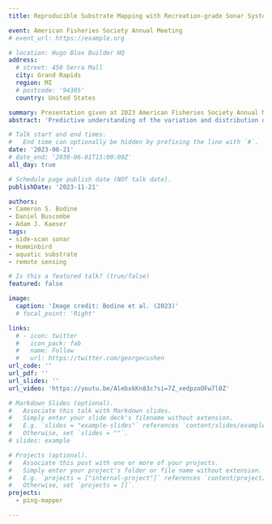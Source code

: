 ```yaml
---
title: Reproducible Substrate Mapping with Recreation-grade Sonar Systems [Conference Session]

event: American Fisheries Society Annual Meeting
# event_url: https://example.org

# location: Hugo Blox Builder HQ
address:
  # street: 450 Serra Mall
  city: Grand Rapids
  region: MI
  # postcode: '94305'
  country: United States

summary: Presentation given at 2023 American Fisheries Society Annual Meeting
abstract: 'Predictive understanding of the variation and distribution of substrates at large spatial extents in aquatic systems is severely lacking. This hampers efforts to numerically predict the occurrence and distribution of specific benthic habitats important to aquatic species, which must be observed in the field. Existing survey methods are limited in scale, require heavy and technically sophisticated survey equipment, or are prohibitively expensive for surveying and mapping. Recreation-grade side scan sonar (SSS) instruments, or fishfinders, have demonstrated their unparalleled value in a lightweight and easily-to-deploy system to image benthic habitats efficiently at the landscape-level. Existing methods for generating geospatial datasets from these sonar systems require a high-level of interaction from the user and are primarily closed-source, limiting opportunities for community-driven enhancements. We introduce PING-Mapper, an open-source and freely available Python-based software for generating geospatial benthic datasets from recreation-grade SSS systems. PING-Mapper is an end-to-end framework for surveying and mapping aquatic systems at large spatial extents reproducibly, with minimal intervention from the user. Version 1.0 of the software (Summer 2022) decodes sonar recordings from any existing Humminbird® side imaging system, export plots of sonar intensities and sensor-derived bedpicks and generates georeferenced mosaics of geometrically corrected sonar imagery. Version 2.0 of the software, to be released Summer 2023, extends PING-Mapper functionality by incorporating deep neural network models that automatically locate and mask sonar shadows, calculate independent bedpicks from both side scan channels, and classify substrates at the pixel level. The widespread availability of substrate information in aquatic systems will inform fish sampling efforts, habitat suitability models, and planning and monitoring habitat restoration.'

# Talk start and end times.
#   End time can optionally be hidden by prefixing the line with `#`.
date: '2023-08-21'
# date_end: '2030-06-01T15:00:00Z'
all_day: true

# Schedule page publish date (NOT talk date).
publishDate: '2023-11-21'

authors: 
- Cameron S. Bodine
- Daniel Buscombe
- Adam J. Kaeser
tags:
- side-scan sonar
- Humminbird
- aquatic substrate
- remote sensing

# Is this a featured talk? (true/false)
featured: false

image:
  caption: 'Image credit: Bodine et al. (2023)'
  # focal_point: 'Right'

links:
  # - icon: twitter
  #   icon_pack: fab
  #   name: Follow
  #   url: https://twitter.com/georgecushen
url_code: ''
url_pdf: ''
url_slides: ''
url_video: 'https://youtu.be/AlebxkKn83c?si=7Z_xedpzoOFw7l0Z'

# Markdown Slides (optional).
#   Associate this talk with Markdown slides.
#   Simply enter your slide deck's filename without extension.
#   E.g. `slides = "example-slides"` references `content/slides/example-slides.md`.
#   Otherwise, set `slides = ""`.
# slides: example

# Projects (optional).
#   Associate this post with one or more of your projects.
#   Simply enter your project's folder or file name without extension.
#   E.g. `projects = ["internal-project"]` references `content/project/deep-learning/index.md`.
#   Otherwise, set `projects = []`.
projects:
  - ping-mapper

---
```


<!-- {{% callout note %}}
Click on the **Slides** button above to view the built-in slides feature.
{{% /callout %}}

Slides can be added in a few ways:

- **Create** slides using Hugo Blox Builder's [_Slides_](https://docs.hugoblox.com/reference/content-types/) feature and link using `slides` parameter in the front matter of the talk file
- **Upload** an existing slide deck to `static/` and link using `url_slides` parameter in the front matter of the talk file
- **Embed** your slides (e.g. Google Slides) or presentation video on this page using [shortcodes](https://docs.hugoblox.com/reference/markdown/).

Further event details, including [page elements](https://docs.hugoblox.com/reference/markdown/) such as image galleries, can be added to the body of this page. -->






